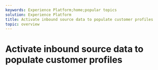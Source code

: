 ```yaml
---
keywords: Experience Platform;home;popular topics
solution: Experience Platform
title: Activate inbound source data to populate customer profiles
topic: overview
---
```


# Activate inbound source data to populate customer profiles